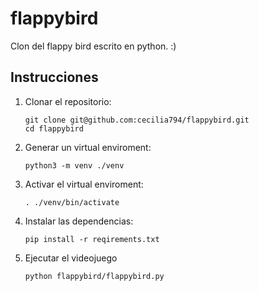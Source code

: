 # flappybird
Clon del flappy bird escrito en python. :)

## Instrucciones
1. Clonar el repositorio:
   ```
   git clone git@github.com:cecilia794/flappybird.git
   cd flappybird
   ```
1. Generar un virtual enviroment:

   ```
   python3 -m venv ./venv
   ```
1. Activar el virtual enviroment:

   ```
   . ./venv/bin/activate
   ```
1. Instalar las dependencias:
   ```
   pip install -r reqirements.txt
   ```
1. Ejecutar el videojuego
   ```
   python flappybird/flappybird.py
   ```
